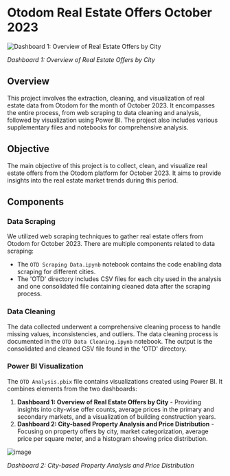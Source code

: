 # Otodom Real Estate Offers October 2023
![Dashboard 1: Overview of Real Estate Offers by City](https://github.com/pjowsianka/Otodom-Real-Estate-Offers-October-2023---Data-Scraping-Cleaning-Power-BI-Visualization/assets/130370888/e75b5827-6b94-491b-9532-a898f9c3719b)

*Dashboard 1: Overview of Real Estate Offers by City*

## Overview
This project involves the extraction, cleaning, and visualization of real estate data from Otodom for the month of October 2023. It encompasses the entire process, from web scraping to data cleaning and analysis, followed by visualization using Power BI. The project also includes various supplementary files and notebooks for comprehensive analysis.

## Objective
The main objective of this project is to collect, clean, and visualize real estate offers from the Otodom platform for October 2023. It aims to provide insights into the real estate market trends during this period.

## Components

### Data Scraping
We utilized web scraping techniques to gather real estate offers from Otodom for October 2023. There are multiple components related to data scraping:
- The `OTD Scraping Data.ipynb` notebook contains the code enabling data scraping for different cities.
- The 'OTD' directory includes CSV files for each city used in the analysis and one consolidated file containing cleaned data after the scraping process.

### Data Cleaning
The data collected underwent a comprehensive cleaning process to handle missing values, inconsistencies, and outliers. The data cleaning process is documented in the `OTD Data Cleaning.ipynb` notebook. The output is the consolidated and cleaned CSV file found in the 'OTD' directory.

### Power BI Visualization
The `OTD Analysis.pbix` file contains visualizations created using Power BI. It combines elements from the two dashboards:
1. **Dashboard 1: Overview of Real Estate Offers by City** - Providing insights into city-wise offer counts, average prices in the primary and secondary markets, and a visualization of building construction years.
2. **Dashboard 2: City-based Property Analysis and Price Distribution** - Focusing on property offers by city, market categorization, average price per square meter, and a histogram showing price distribution.

![image](https://github.com/pjowsianka/Otodom-Real-Estate-Offers-October-2023---Data-Scraping-Cleaning-Power-BI-Visualization/assets/130370888/6c38e7d1-c209-4671-9b7c-49bba7cc73fb)

*Dashboard 2: City-based Property Analysis and Price Distribution*




